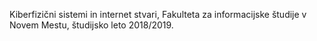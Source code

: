 Kiberfizični sistemi in internet stvari, Fakulteta za informacijske študije v Novem Mestu, študijsko leto 2018/2019.